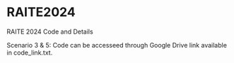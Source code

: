 # RAITE2024
RAITE 2024 Code and Details

Scenario 3 & 5:
Code can be accesseed through Google Drive link available in code_link.txt.
